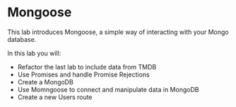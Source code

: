 # Mongoose

This lab introduces Mongoose, a simple way of interacting with your Mongo database.

In this lab you will:
- Refactor the last lab to include data from TMDB
- Use Promises and handle Promise Rejections
- Create a MongoDB
- Use Momngoose to connect and manipulate data in MongoDB
- Create a new Users route 
